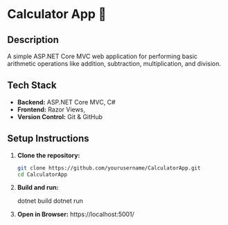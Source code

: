 # Calculator App 🧮

## Description  
A simple ASP.NET Core MVC web application for performing basic arithmetic operations like addition, subtraction, multiplication, and division.

## Tech Stack  
- **Backend:** ASP.NET Core MVC, C#  
- **Frontend:** Razor Views, 
- **Version Control:** Git & GitHub  

## Setup Instructions  
1. **Clone the repository:**  
   ```sh
   git clone https://github.com/yourusername/CalculatorApp.git
   cd CalculatorApp 


2. **Build and run:**

    dotnet build
    dotnet run

3. **Open in Browser:**
    https://localhost:5001/